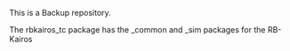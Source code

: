 This is a Backup repository.

The rbkairos_tc package has the _common and _sim packages for the RB-Kairos
